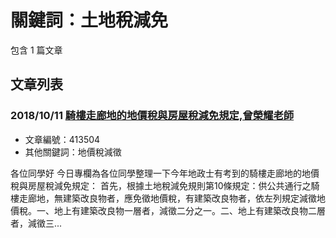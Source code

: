 # 關鍵詞：土地稅減免

包含 1 篇文章

## 文章列表

### 2018/10/11 [騎樓走廊地的地價稅與房屋稅減免規定,曾榮耀老師](../../articles/413504_%E9%A8%8E%E6%A8%93%E8%B5%B0%E5%BB%8A%E5%9C%B0%E7%9A%84%E5%9C%B0%E5%83%B9%E7%A8%85%E8%88%87%E6%88%BF%E5%B1%8B%E7%A8%85%E6%B8%9B%E5%85%8D%E8%A6%8F%E5%AE%9A%2C%E6%9B%BE%E6%A6%AE%E8%80%80%E8%80%81%E5%B8%AB.md)
- 文章編號：413504
- 其他關鍵詞：地價稅減徵

各位同學好 今日專欄為各位同學整理一下今年地政士有考到的騎樓走廊地的地價稅與房屋稅減免規定： 首先，根據土地稅減免規則第10條規定：供公共通行之騎樓走廊地，無建築改良物者，應免徵地價稅，有建築改良物者，依左列規定減徵地價稅。一、地上有建築改良物一層者，減徵二分之一。二、地上有建築改良物二層者，減徵三...
